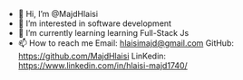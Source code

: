 - 👋 Hi, I’m @MajdHlaisi
- 👀 I’m interested in software development
- 🌱 I’m currently learning learning Full-Stack Js
- 📫 How to reach me Email: hlaisimajd@gmail.com   GitHub: https://github.com/MajdHlaisi   LinKedin: https://www.linkedin.com/in/hlaisi-majd1740/
  
<!---
Majd05/Majd05 is a ✨ special ✨ repository because its `README.md` (this file) appears on your GitHub profile.
You can click the Preview link to take a look at your changes.
--->

